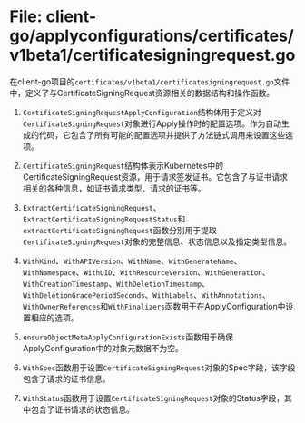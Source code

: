# File: client-go/applyconfigurations/certificates/v1beta1/certificatesigningrequest.go

在client-go项目的`certificates/v1beta1/certificatesigningrequest.go`文件中，定义了与CertificateSigningRequest资源相关的数据结构和操作函数。

1. `CertificateSigningRequestApplyConfiguration`结构体用于定义对`CertificateSigningRequest`对象进行Apply操作时的配置选项。作为自动生成的代码，它包含了所有可能的配置选项并提供了方法链式调用来设置这些选项。

2. `CertificateSigningRequest`结构体表示Kubernetes中的CertificateSigningRequest资源，用于请求签发证书。它包含了与证书请求相关的各种信息，如证书请求类型、请求的证书等。

3. `ExtractCertificateSigningRequest`、`ExtractCertificateSigningRequestStatus`和`extractCertificateSigningRequest`函数分别用于提取`CertificateSigningRequest`对象的完整信息、状态信息以及指定类型信息。

4. `WithKind`、`WithAPIVersion`、`WithName`、`WithGenerateName`、`WithNamespace`、`WithUID`、`WithResourceVersion`、`WithGeneration`、`WithCreationTimestamp`、`WithDeletionTimestamp`、`WithDeletionGracePeriodSeconds`、`WithLabels`、`WithAnnotations`、`WithOwnerReferences`和`WithFinalizers`函数用于在ApplyConfiguration中设置相应的选项。

5. `ensureObjectMetaApplyConfigurationExists`函数用于确保ApplyConfiguration中的对象元数据不为空。

6. `WithSpec`函数用于设置`CertificateSigningRequest`对象的Spec字段，该字段包含了请求的证书信息。

7. `WithStatus`函数用于设置`CertificateSigningRequest`对象的Status字段，其中包含了证书请求的状态信息。

